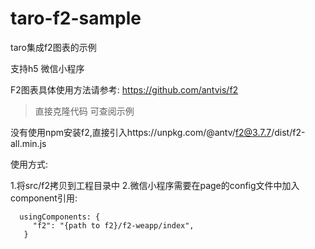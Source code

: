 # taro-f2-sample
taro集成f2图表的示例

支持h5 微信小程序

F2图表具体使用方法请参考: https://github.com/antvis/f2

> 直接克隆代码 可查阅示例

没有使用npm安装f2,直接引入https://unpkg.com/@antv/f2@3.7.7/dist/f2-all.min.js

使用方式:

1.将src/f2拷贝到工程目录中
2.微信小程序需要在page的config文件中加入component引用:
```
  usingComponents: {
     "f2": "{path to f2}/f2-weapp/index",
   }
```   
